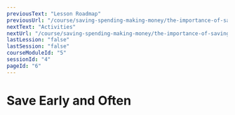 ```yaml
---
previousText: "Lesson Roadmap"
previousUrl: "/course/saving-spending-making-money/the-importance-of-saving/roadmap"
nextText: "Activities"
nextUrl: "/course/saving-spending-making-money/the-importance-of-saving/activities"
lastLession: "false"
lastSession: "false"
courseModuleId: "5"
sessionId: "4"
pageId: "6"
---
```



# Save Early and Often

<sparkle-animation-player src="./animation/m2l1.js" composition="09A70023A181714FB467581C7506EFA7"></sparkle-animation-player>
